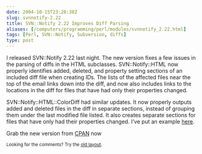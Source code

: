 ```yaml
--- 
date: 2004-10-15T23:28:38Z
slug: svnnotify-2.22
title: SVN::Notify 2.22 Improves Diff Parsing
aliases: [/computers/programming/perl/modules/svnnotify_2.22.html]
tags: [Perl, SVN::Notify, Subversion, diffs]
type: post
---
```


<p>I released SVN::Notify 2.22 last night. The new version fixes a few issues in the parsing of diffs in the HTML subclasses. SVN::Notify::HTML now properly identifies added, deleted, and property setting sections of an included diff file when creating IDs. The lists of the affected files near the top of the email links down into the diff, and now also includes links to the locations in the diff for files that have had only their properties changed.</p>

<p>SVN::Notify::HTML::ColorDiff had similar updates. It now properly outputs added and deleted files in the diff in separate sections, instead of grouping them under the last modified file listed. It also creates separate sections for files that have only had their properties changed. I've put an example <a href="/computers/programming/perl/modules/svnnotify-2.22_colordiff_example.html" title="SVN::Notify 2.22 sample ColorDiff output">here</a>.</p>

<p>Grab the new version from <a href="http://search.cpan.org/dist/SVN-Notify/" title="SVN::Notify on CPAN">CPAN</a> now</p>

<p class="past"><small>Looking for the comments? Try the <a rel="nofollow" href="//past.justatheory.com/computers/programming/perl/modules/svnnotify_2.22.html">old layout</a>.</small></p>


